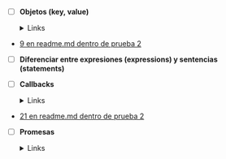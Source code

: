 - [ ] **Objetos (key, value)**

  <details><summary>Links</summary><p>

  * [5 en readme.md dentro de prueba 2](https://curriculum.laboratoria.la/es/topics/javascript/05-objects/0bjects)
</p></details>


  * [9 en readme.md dentro de prueba 2](https://nodejs.org/docs/latest/api/modules.html)
</p></details>

- [ ] **Diferenciar entre expresiones (expressions) y sentencias (statements)**

- [ ] **Callbacks**

  <details><summary>Links</summary><p>

  * [18 en readme.md dentro de prueba 2](https://developer.mozilla.org/es/docs/Glossary/Callbck_function)
</p></details>

 * [21 en readme.md dentro de prueba 2](https://developer.mozilla.org/es/docs/Glossary/Callbck_function)
</p></details> 

- [ ] **Promesas**

  <details><summary>Links</summary><p>

  * [28 en readme.md dentro de prueba 2](https://developer.mozilla.org/es/docs/Web/JavaScript/Reference/Global_Objects/Promise)

  * [30 en readme.md dentro de prueba 2](https://www.freecodecamp.org/news/how-to-write-a-javascript-promise-4ed8d44292b8/)
</p></details>

